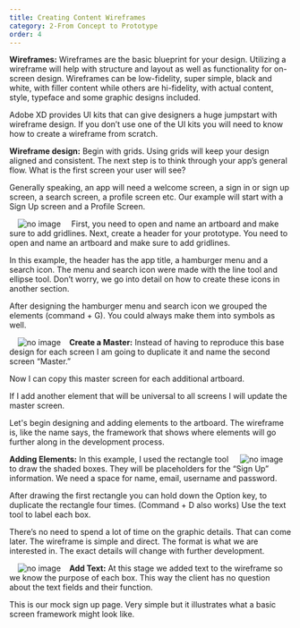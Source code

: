 ```yaml
---
title: Creating Content Wireframes
category: 2-From Concept to Prototype
order: 4
---
```


**Wireframes:** Wireframes are the basic blueprint for your design. Utilizing a wireframe will help with structure and layout as well as functionality for on-screen design. Wireframes can be low-fidelity, super simple, black and white, with filler content while others are hi-fidelity, with actual content, style, typeface and some graphic designs included. 

Adobe XD provides UI kits that can give designers a huge jumpstart with wireframe design. If you don’t use one of the UI kits you will need to know how to create a wireframe from scratch.

**Wireframe design:** Begin with grids. Using grids will keep your design aligned and consistent. The next step is to think through your app’s general flow. What is the first screen your user will see?

Generally speaking, an app will need a welcome screen, a sign in or sign up screen, a search screen, a profile screen etc. Our example will start with a Sign Up screen and a Profile Screen.  

<img style="padding: 0px 15px" src="https://iwilfried.github.io/Adobe-XD-eBook/images/XD-CCWire-01.png" alt="no image"/>    
First, you need to open and name an artboard and make sure to add gridlines.
Next, create a header for your prototype. You need to open and name an artboard and make sure to add gridlines.

In this example, the header has the app title, a hamburger menu and a search icon. The menu and search icon were made with the line tool and ellipse tool. Don’t worry, we go into detail on how to create these icons in another section.

After designing the hamburger menu and search icon we grouped the elements (command + G). You could always make them into symbols as well.  

<img style="padding: 0px 15px; float: left" src="https://iwilfried.github.io/Adobe-XD-eBook/images/XD-CCWire-02.png
" alt="no image"/>**Create a Master:** Instead of having to reproduce this base design for each screen I am going to duplicate it and name the second screen “Master.” 

Now I can copy this master screen for each additional artboard.

If I add another element that will be universal to all screens I will update the master screen.

Let's begin designing and adding elements to the artboard. The wireframe is, like the name says, the framework that shows where elements will go further along in the development process.  

<img style="padding: 0px 15px; float: right" src="https://iwilfried.github.io/Adobe-XD-eBook/images/XD-CCWire-03.png
" alt="no image"/>**Adding Elements:** In this example, I used the rectangle tool to draw the shaded boxes. They will be placeholders for the “Sign Up” information. We need a space for name, email, username and password.

After drawing the first rectangle you can hold down the Option key, to duplicate the rectangle four times. (Command + D also works) Use the text tool to label each box. 

There’s no need to spend a lot of time on the graphic details. That can come later. The wireframe is simple and direct. The format is what we are interested in. The exact details will change with further development.  

<img style="padding: 0px 15px; float: left" src="https://iwilfried.github.io/Adobe-XD-eBook/images/XD-CCWire-03.png
" alt="no image"/>**Add Text:** At this stage we added text to the wireframe so we know the purpose of each box. This way the client has no question about the text fields and their function.

This is our mock sign up page. Very simple but it illustrates what a basic screen framework might look like.










